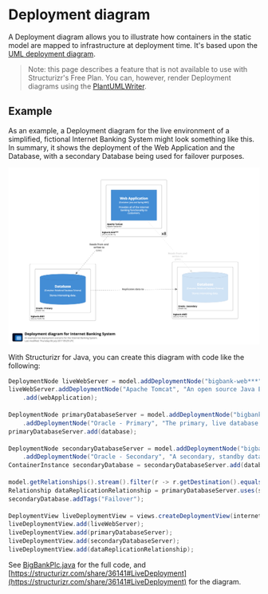 # Deployment diagram

A Deployment diagram allows you to illustrate how containers in the static model are mapped to infrastructure at deployment time. It's based upon the [UML deployment diagram](https://en.wikipedia.org/wiki/Deployment_diagram).

> Note: this page describes a feature that is not available to use with Structurizr's Free Plan. You can, however, render Deployment diagrams using the [PlantUMLWriter](plantuml.md).

## Example

As an example, a Deployment diagram for the live environment of a simplified, fictional Internet Banking System might look something like this. In summary, it shows the deployment of the Web Application and the Database, with a secondary Database being used for failover purposes.

![An example Deployment diagram](images/deployment-diagram-1.png)

With Structurizr for Java, you can create this diagram with code like the following:

```java
DeploymentNode liveWebServer = model.addDeploymentNode("bigbank-web***", "A web server residing in the web server farm, accessed via F5 BIG-IP LTMs.", "Ubuntu 16.04 LTS", 8, MapUtils.create("Location=London"));
liveWebServer.addDeploymentNode("Apache Tomcat", "An open source Java EE web server.", "Apache Tomcat 8.x", 1, MapUtils.create("Xmx=512M", "Xms=1024M", "Java Version=8"))
    .add(webApplication);

DeploymentNode primaryDatabaseServer = model.addDeploymentNode("bigbank-db01", "The primary database server.", "Ubuntu 16.04 LTS", 1, MapUtils.create("Location=London"))
    .addDeploymentNode("Oracle - Primary", "The primary, live database server.", "Oracle 12c");
primaryDatabaseServer.add(database);

DeploymentNode secondaryDatabaseServer = model.addDeploymentNode("bigbank-db02", "The secondary database server.", "Ubuntu 16.04 LTS", 1, MapUtils.create("Location=Reading"))
    .addDeploymentNode("Oracle - Secondary", "A secondary, standby database server, used for failover purposes only.", "Oracle 12c");
ContainerInstance secondaryDatabase = secondaryDatabaseServer.add(database);

model.getRelationships().stream().filter(r -> r.getDestination().equals(secondaryDatabase)).forEach(r -> r.addTags("Failover"));
Relationship dataReplicationRelationship = primaryDatabaseServer.uses(secondaryDatabaseServer, "Replicates data to", "");
secondaryDatabase.addTags("Failover");

DeploymentView liveDeploymentView = views.createDeploymentView(internetBankingSystem, "LiveDeployment", "An example live deployment scenario for the Internet Banking System.");
liveDeploymentView.add(liveWebServer);
liveDeploymentView.add(primaryDatabaseServer);
liveDeploymentView.add(secondaryDatabaseServer);
liveDeploymentView.add(dataReplicationRelationship);
```

See [BigBankPlc.java](https://github.com/structurizr/java/blob/master/structurizr-examples/src/com/structurizr/example/core/BigBankPlc.java) for the full code, and [https://structurizr.com/share/36141#LiveDeployment](https://structurizr.com/share/36141#LiveDeployment) for the diagram.